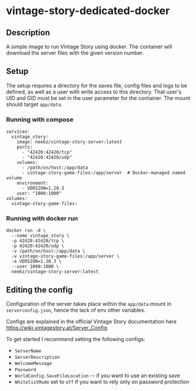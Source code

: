 # vintage-story-dedicated-docker

## Description
A simple image to run Vintage Story using docker. The container will download the server files with the given version number.

## Setup
The setup requires a directory for the saves file, config files and logs to be defined, as well as a user with write access to this directory. That user's UID and GID must be set in the user parameter for the container. The mount should target `app/data`.

### Running with compose
```
services:
  vintage_story:
    image: neebz/vintage-story-server:latest
    ports:
      - "42420:42420/tcp"
      - "42420:42420/udp"
    volumes:
      - /path/on/host:/app/data
      - vintage-story-game-files:/app/server  # Docker-managed named volume
    environment:
      - VERSION=1.20.3
    user: "1000:1000"
volumes:
  vintage-story-game-files:
```

### Running with docker run
```
docker run -d \
  --name vintage_story \
  -p 42420:42420/tcp \
  -p 42420:42420/udp \
  -v /path/on/host:/app/data \
  -v vintage-story-game-files:/app/server \
  -e VERSION=1.20.3 \
  --user 1000:1000 \
  neebz/vintage-story-server:latest
```

## Editing the config
Configuration of the server takes place within the `app/data` mount in `serverconfig.json`, hence the lack of env other variables.

Configs are explained in the official Vintage Story documentation here https://wiki.vintagestory.at/Server_Config

To get started I recommend setting the following configs:
* `ServerName`
* `ServerDescription`
* `WelcomeMessage`
* `Password`
* `WorldConfig.SaveFileLocation` -- if you want to use an existing save
* `WhitelistMode` set to `off` if you want to rely only on password protection
